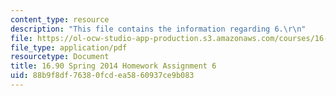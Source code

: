 ```yaml
---
content_type: resource
description: "This file contains the information regarding 6.\r\n"
file: https://ol-ocw-studio-app-production.s3.amazonaws.com/courses/16-90-computational-methods-in-aerospace-engineering-spring-2014/88b9f8df76380fcdea5860937ce9b083_MIT16_90S14_pset6.pdf
file_type: application/pdf
resourcetype: Document
title: 16.90 Spring 2014 Homework Assignment 6
uid: 88b9f8df-7638-0fcd-ea58-60937ce9b083
---
```

